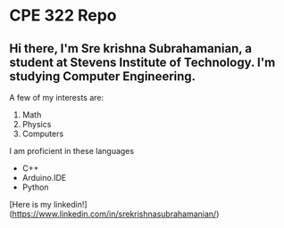 # CPE 322 Repo
## **Hi there, I'm Sre krishna Subrahamanian, a student at Stevens Institute of Technology. I'm studying Computer Engineering.**

A few of my interests are:
1. Math
2. Physics
3. Computers

I am proficient in these languages
- C++
- Arduino.IDE
- Python

[Here is my linkedin!] (https://www.linkedin.com/in/srekrishnasubrahamanian/)



